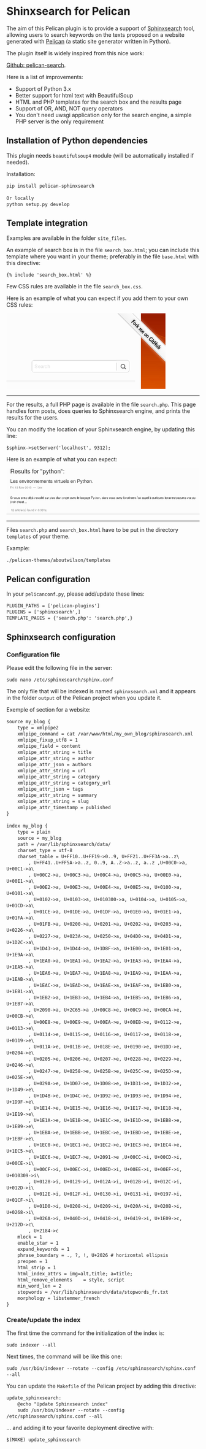 # Shinxsearch for Pelican

The aim of this Pelican plugin is to provide a support of [Sphinxsearch](http://sphinxsearch.com/)
tool, allowing users to search keywords on the texts proposed on a website generated 
with [Pelican](http://docs.getpelican.com/en/stable/) (a static site generator written in Python).

The plugin itself is widely inspired from this nice work:

[Github: pelican-search](https://github.com/MTecknology/pelican-search/tree/master/pelican).

Here is a list of improvements:

- Support of Python 3.x
- Better support for html text with BeautifulSoup
- HTML and PHP templates for the search box and the results page
- Support of OR, AND, NOT query operators
- You don't need uwsgi application only for the search engine, a simple PHP server is the only requirement


## Installation of Python dependencies

This plugin needs `beautifulsoup4` module (will be automatically installed if needed).

Installation:

	pip install pelican-sphinxsearch

	Or locally
	python setup.py develop


## Template integration

Examples are available in the folder `site_files`.

An example of search box is in the file `search_box.html`;
you can include this template where you want in your theme;
preferably in the file `base.html` with this directive:

	{% include 'search_box.html' %}

Few CSS rules are available in the file `search_box.css`.

Here is an example of what you can expect if you add them to your
own CSS rules:

<img alt="search box screenshot" src="./demo/search_box.png" />

---

For the results, a full PHP page is available in the file `search.php`.
This page handles form posts, does queries to Sphinxsearch engine, 
and prints the results for the users.

You can modify the location of your Sphinxsearch engine, by updating
this line:

	$sphinx->setServer('localhost', 9312);

Here is an example of what you can expect:

<img alt="search results screenshot" src="./demo/php_search_results.png" />

---

Files `search.php` and `search_box.html` have to be 
put in the directory `templates` of your theme.

Example:

	./pelican-themes/aboutwilson/templates


## Pelican configuration

In your `pelicanconf.py`, please add/update these lines:

	PLUGIN_PATHS = ['pelican-plugins']
	PLUGINS = ['sphinxsearch',]
	TEMPLATE_PAGES = {'search.php': 'search.php',}


## Sphinxsearch configuration


### Configuration file

Please edit the following file in the server:

	sudo nano /etc/sphinxsearch/sphinx.conf


The only file that will be indexed is named `sphinxsearch.xml` and it 
appears in the folder `output` of the Pelican project when you update it.


Exemple of section for a website:

	source my_blog {
		type = xmlpipe2
		xmlpipe_command = cat /var/www/html/my_own_blog/sphinxsearch.xml
		xmlpipe_fixup_utf8 = 1
		xmlpipe_field = content
		xmlpipe_attr_string = title
		xmlpipe_attr_string = author
		xmlpipe_attr_json = authors
		xmlpipe_attr_string = url
		xmlpipe_attr_string = category
		xmlpipe_attr_string = category_url
		xmlpipe_attr_json = tags
		xmlpipe_attr_string = summary
		xmlpipe_attr_string = slug
		xmlpipe_attr_timestamp = published
	}

	index my_blog {
		type = plain
		source = my_blog
		path = /var/lib/sphinxsearch/data/
		charset_type = utf-8
		charset_table = U+FF10..U+FF19->0..9, U+FF21..U+FF3A->a..z\
			, U+FF41..U+FF5A->a..z, 0..9, A..Z->a..z, a..z ,U+00C0->a, U+00C1->a\
			, U+00C2->a, U+00C3->a, U+00C4->a, U+00C5->a, U+00E0->a, U+00E1->a\
			, U+00E2->a, U+00E3->a, U+00E4->a, U+00E5->a, U+0100->a, U+0101->a\
			, U+0102->a, U+0103->a, U+010300->a, U+0104->a, U+0105->a, U+01CD->a\
			, U+01CE->a, U+01DE->a, U+01DF->a, U+01E0->a, U+01E1->a, U+01FA->a\
			, U+01FB->a, U+0200->a, U+0201->a, U+0202->a, U+0203->a, U+0226->a\
			, U+0227->a, U+023A->a, U+0250->a, U+04D0->a, U+04D1->a, U+1D2C->a\
			, U+1D43->a, U+1D44->a, U+1D8F->a, U+1E00->a, U+1E01->a, U+1E9A->a\
			, U+1EA0->a, U+1EA1->a, U+1EA2->a, U+1EA3->a, U+1EA4->a, U+1EA5->a\
			, U+1EA6->a, U+1EA7->a, U+1EA8->a, U+1EA9->a, U+1EAA->a, U+1EAB->a\
			, U+1EAC->a, U+1EAD->a, U+1EAE->a, U+1EAF->a, U+1EB0->a, U+1EB1->a\
			, U+1EB2->a, U+1EB3->a, U+1EB4->a, U+1EB5->a, U+1EB6->a, U+1EB7->a\
			, U+2090->a, U+2C65->a ,U+00C8->e, U+00C9->e, U+00CA->e, U+00CB->e\
			, U+00E8->e, U+00E9->e, U+00EA->e, U+00EB->e, U+0112->e, U+0113->e\
			, U+0114->e, U+0115->e, U+0116->e, U+0117->e, U+0118->e, U+0119->e\
			, U+011A->e, U+011B->e, U+018E->e, U+0190->e, U+01DD->e, U+0204->e\
			, U+0205->e, U+0206->e, U+0207->e, U+0228->e, U+0229->e, U+0246->e\
			, U+0247->e, U+0258->e, U+025B->e, U+025C->e, U+025D->e, U+025E->e\
			, U+029A->e, U+1D07->e, U+1D08->e, U+1D31->e, U+1D32->e, U+1D49->e\
			, U+1D4B->e, U+1D4C->e, U+1D92->e, U+1D93->e, U+1D94->e, U+1D9F->e\
			, U+1E14->e, U+1E15->e, U+1E16->e, U+1E17->e, U+1E18->e, U+1E19->e\
			, U+1E1A->e, U+1E1B->e, U+1E1C->e, U+1E1D->e, U+1EB8->e, U+1EB9->e\
			, U+1EBA->e, U+1EBB->e, U+1EBC->e, U+1EBD->e, U+1EBE->e, U+1EBF->e\
			, U+1EC0->e, U+1EC1->e, U+1EC2->e, U+1EC3->e, U+1EC4->e, U+1EC5->e\
			, U+1EC6->e, U+1EC7->e, U+2091->e ,U+00CC->i, U+00CD->i, U+00CE->i\
			, U+00CF->i, U+00EC->i, U+00ED->i, U+00EE->i, U+00EF->i, U+010309->i\
			, U+0128->i, U+0129->i, U+012A->i, U+012B->i, U+012C->i, U+012D->i\
			, U+012E->i, U+012F->i, U+0130->i, U+0131->i, U+0197->i, U+01CF->i\
			, U+01D0->i, U+0208->i, U+0209->i, U+020A->i, U+020B->i, U+0268->i\
			, U+026A->i, U+040D->i, U+0418->i, U+0419->i, U+1E09->c, U+212D->c\
			, U+2184->c
		mlock = 1
		enable_star = 1
		expand_keywords = 1
		phrase_boundary = ., ?, !, U+2026 # horizontal ellipsis
		preopen = 1
		html_strip = 1
		html_index_attrs = img=alt,title; a=title;
		html_remove_elements    = style, script
		min_word_len = 2
		stopwords = /var/lib/sphinxsearch/data/stopwords_fr.txt
		morphology = libstemmer_french
	}


### Create/update the index


The first time the command for the initialization of the index is:

	sudo indexer --all


Next times, the command will be like this one:

	sudo /usr/bin/indexer --rotate --config /etc/sphinxsearch/sphinx.conf --all


You can update the `Makefile` of the Pelican project by adding this directive:

	update_sphinxsearch:
		@echo "Update Sphinxsearch index"
		sudo /usr/bin/indexer --rotate --config /etc/sphinxsearch/sphinx.conf --all

... and adding it to your favorite deployment directive with:

	$(MAKE) update_sphinxsearch




